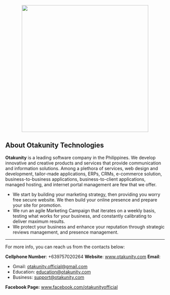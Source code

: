 
<p align="center"><a href="https://otakunity.com" target="_blank"><img src="https://raw.githubusercontent.com/otakunity/art/main/314403102_523341049377311_3544687796649952090_n-removebg-preview.png" width="400"></a></p>

## About Otakunity Technologies

**Otakunity** is a leading software company in the Philippines. We develop innovative and creative products and services that provide communication and information solutions. Among a plethora of services, web design and development, tailor-made applications, ERPs, CRMs, e-commerce solution, business-to-business applications, business-to-client applications, managed hosting, and internet portal management are few that we offer.
-	We start by building your marketing strategy, then providing you worry free secure website. We then build your online presence and prepare your site for promotion.
- We run an agile Marketing Campaign that iterates on a weekly basis, testing what works for your business, and constantly calibrating to deliver maximum results.
-	We protect your business and enhance your reputation through strategic reviews management, and presence management.


	

------------
For more info, you can reach us from the contacts below:

**Cellphone Number**: +639757020264
**Website**: www.otakunity.com
**Email**:
- Gmail: otakunity.official@gmail.com
- 	Education: education@otakunity.com
- 	Business: support@otakunity.com

**Facebook Page:** www.facebook.com/otakunityofficial
